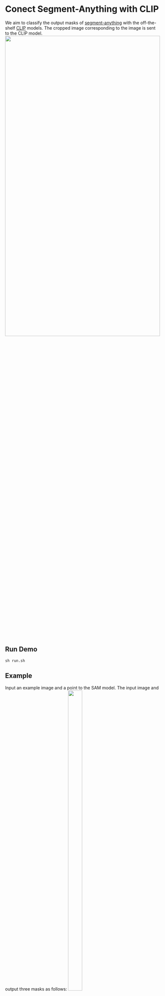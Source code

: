 # Conect Segment-Anything with CLIP
We aim to classify the output masks of [segment-anything](https://github.com/facebookresearch/segment-anything) with the off-the-shelf [CLIP](https://github.com/openai/CLIP) models. The cropped image corresponding to the image is sent to the CLIP model.
<img src="https://github.com/PengtaoJiang/SAM-CLIP/blob/main/imgs/pipeline.png" width="100%" height="50%">

## Run Demo
```
sh run.sh
```

## Example 
Input an example image and a point to the SAM model. The input image and output three masks as follows:
<img src="https://github.com/PengtaoJiang/SAM-CLIP/blob/main/imgs/ADE_val_00000001.jpg" width="30%" height="50%">
<img src="https://github.com/PengtaoJiang/SAM-CLIP/blob/main/imgs/ADE_val_00000001.jpg" width="30%" height="50%">
<img src="https://github.com/PengtaoJiang/SAM-CLIP/blob/main/imgs/ADE_val_00000001.jpg" width="30%" height="50%">
<img src="https://github.com/PengtaoJiang/SAM-CLIP/blob/main/imgs/ADE_val_00000001.jpg" width="30%" height="50%">